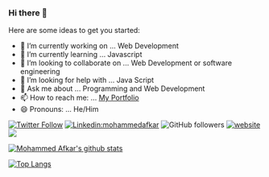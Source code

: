 ### Hi there 👋

<!--
**KavishkaChamuditha/KavishkaChamuditha** is a ✨ _special_ ✨ repository because its `README.md` (this file) appears on your GitHub profile.
-->
Here are some ideas to get you started:

- 🔭 I’m currently working on ... Web Development
- 🌱 I’m currently learning ... Javascript
- 👯 I’m looking to collaborate on ... Web Development or software engineering
- 🤔 I’m looking for help with ... Java Script
- 💬 Ask me about ... Programming and Web Development
- 📫 How to reach me: ... [My Portfolio](https://mohammedafkar.me/)
- 😄 Pronouns: ... He/Him


[![Twitter Follow](https://img.shields.io/twitter/follow/MHMD_AFKAR?label=Follow)](https://twitter.com/intent/follow?screen_name=MHMD_AFKAR)
[![Linkedin:mohammedafkar](https://img.shields.io/badge/mohammedafkar?style=flat-square&logo=Linkedin&logoColor=white&link=https://www.linkedin.com/in/mohammedafkar)](https://www.linkedin.com/in/mohammedafkar)
![GitHub followers](https://img.shields.io/github/followers/AfkarMohammed?tab=followers?label=Follow&style=social)
[![website](https://img.shields.io/badge/Website-46a2f1.svg?&style=flat-square&logo=Google-Chrome&logoColor=white&link=https://mohammedafkar.me/)](https://mohammedafkar.me/)
![](https://visitor-badge.glitch.me/badge?page_id=https://mohammedafkar.me/)


[![Mohammed Afkar's github stats](https://github-readme-stats.vercel.app/api?username=AfkarMohammed&show_icons=true&count_private=true&include_all_commits=true&theme=radical)](https://github.com/AfkarMohammed)

[![Top Langs](https://github-readme-stats.vercel.app/api/top-langs/?username=AfkarMohammed&langs_count=8&layout=compact&theme=radical)](https://github.com/AfkarMohammed/)
